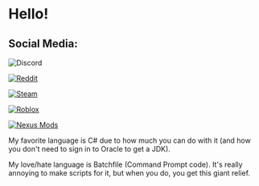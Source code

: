# Hello!
## Social Media:
![Discord](https://img.shields.io/badge/TheTank20-%231133-5865F2?style=flat-square)

[![Reddit](https://img.shields.io/badge/TheTank18-u%2F-FF4500?style=flat-square)](https://www.reddit.com/u/TheTank18)

[![Steam](https://img.shields.io/badge/thepwrtank18-Steam-2a475e?style=flat-square)](https://steamcommunity.com/id/thepwrtank18)

[![Roblox](https://img.shields.io/badge/superspeed541-Roblox-c61236?style=flat-square)](https://www.roblox.com/users/373987692/profile)

[![Nexus Mods](https://img.shields.io/badge/TheTank2007-Nexus-DA8E35?style=flat-square)](https://www.nexusmods.com/users/56217027)

My favorite language is C#  due to how much you can do with it (and how you don't need to sign in to Oracle to get a JDK).

My love/hate language is Batchfile (Command Prompt code). It's really annoying to make scripts for it, but when you do, you get this giant relief.
